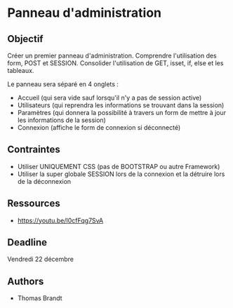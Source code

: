 # Panneau d'administration

## Objectif 
Créer un premier panneau d'administration. Comprendre l'utilisation des form, POST et SESSION. Consolider l'utilisation de GET, isset, if, else et les tableaux.

Le panneau sera séparé en 4 onglets :
- Accueil (qui sera vide sauf lorsqu'il n'y a pas de session active)
- Utilisateurs (qui reprendra les informations se trouvant dans la session)
- Paramètres (qui donnera la possibilité à travers un form de mettre à jour les informations de la session)
- Connexion (affiche le form de connexion si déconnecté)



## Contraintes
- Utiliser UNIQUEMENT CSS (pas de BOOTSTRAP ou autre Framework)
- Utiliser la super globale SESSION lors de la connexion et la détruire lors de la déconnexion


## Ressources

- https://youtu.be/I0cfFqg7SvA

## Deadline

Vendredi 22 décembre

## Authors

- Thomas Brandt
